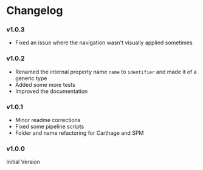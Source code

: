# Changelog

### v1.0.3

- Fixed an issue where the navigation wasn't visually applied sometimes

### v1.0.2

- Renamed the internal property name `name` to `identifier` and made it of a generic type
- Added some more tests
- Improved the documentation

### v1.0.1

- Minor readme corrections
- Fixed some pipeline scripts
- Folder and name refactoring for Carthage and SPM

### v1.0.0

Initial Version